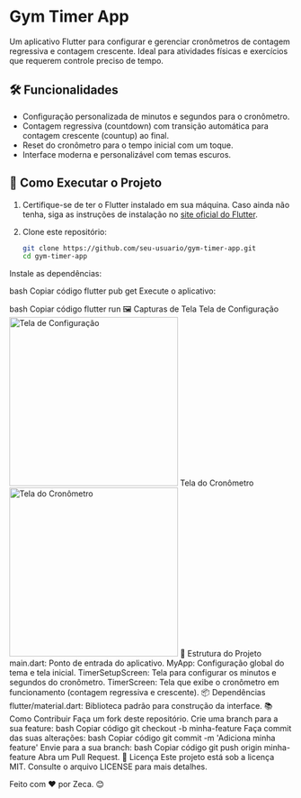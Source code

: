 # Gym Timer App

Um aplicativo Flutter para configurar e gerenciar cronômetros de contagem regressiva e contagem crescente. Ideal para atividades físicas e exercícios que requerem controle preciso de tempo.

## 🛠️ Funcionalidades

- Configuração personalizada de minutos e segundos para o cronômetro.
- Contagem regressiva (countdown) com transição automática para contagem crescente (countup) ao final.
- Reset do cronômetro para o tempo inicial com um toque.
- Interface moderna e personalizável com temas escuros.

## 🚀 Como Executar o Projeto

1. Certifique-se de ter o Flutter instalado em sua máquina. Caso ainda não tenha, siga as instruções de instalação no [site oficial do Flutter](https://flutter.dev/docs/get-started/install).

2. Clone este repositório:
   ```bash
   git clone https://github.com/seu-usuario/gym-timer-app.git
   cd gym-timer-app

Instale as dependências:

bash
Copiar código
flutter pub get
Execute o aplicativo:

bash
Copiar código
flutter run
🖼️ Capturas de Tela
Tela de Configuração
<img src="https://via.placeholder.com/400x800" alt="Tela de Configuração" width="300">
Tela do Cronômetro
<img src="https://via.placeholder.com/400x800" alt="Tela do Cronômetro" width="300">
📂 Estrutura do Projeto
main.dart: Ponto de entrada do aplicativo.
MyApp: Configuração global do tema e tela inicial.
TimerSetupScreen: Tela para configurar os minutos e segundos do cronômetro.
TimerScreen: Tela que exibe o cronômetro em funcionamento (contagem regressiva e crescente).
📦 Dependências
flutter/material.dart: Biblioteca padrão para construção da interface.
📚 Como Contribuir
Faça um fork deste repositório.
Crie uma branch para a sua feature:
bash
Copiar código
git checkout -b minha-feature
Faça commit das suas alterações:
bash
Copiar código
git commit -m 'Adiciona minha feature'
Envie para a sua branch:
bash
Copiar código
git push origin minha-feature
Abra um Pull Request.
📝 Licença
Este projeto está sob a licença MIT. Consulte o arquivo LICENSE para mais detalhes.

Feito com ❤️ por Zeca. 😊


